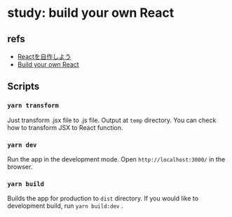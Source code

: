 # study: build your own React

## refs

- [Reactを自作しよう](https://zenn.dev/akatsuki/articles/a2cbd26488fa151b828b)
- [Build your own React](https://pomb.us/build-your-own-react/)

## Scripts

### `yarn transform`

Just transform .jsx file to .js file.
Output at `temp` directory.
You can check how to transform JSX to React function.

### `yarn dev`

Run the app in the development mode.
Open `http://localhost:3000/` in the browser.

### `yarn build`

Builds the app for production to `dist` directory.
If you would like to development build, run `yarn build:dev` .

